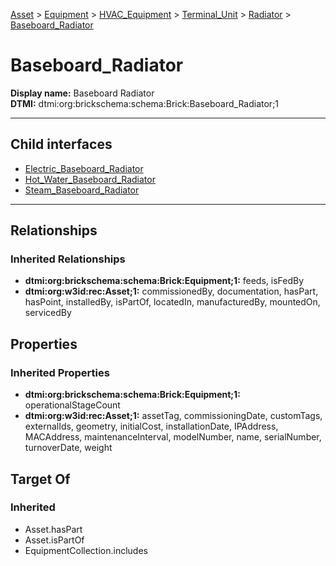 [Asset](../../../../../Asset.md) > [Equipment](../../../../Equipment.md) > [HVAC_Equipment](../../../HVAC_Equipment.md) > [Terminal_Unit](../../Terminal_Unit.md) > [Radiator](../Radiator.md) > [Baseboard_Radiator](.)
# Baseboard_Radiator

**Display name:** Baseboard Radiator<br />
**DTMI:** dtmi:org:brickschema:schema:Brick:Baseboard_Radiator;1

---


## Child interfaces
* [Electric_Baseboard_Radiator](../Electric_Radiator/Electric_Baseboard_Radiator.md)
* [Hot_Water_Baseboard_Radiator](../Hot_Water_Radiator/Hot_Water_Baseboard_Radiator.md)
* [Steam_Baseboard_Radiator](../Steam_Radiator/Steam_Baseboard_Radiator.md)

---
## Relationships
### Inherited Relationships
* **dtmi:org:brickschema:schema:Brick:Equipment;1:** feeds, isFedBy
* **dtmi:org:w3id:rec:Asset;1:** commissionedBy, documentation, hasPart, hasPoint, installedBy, isPartOf, locatedIn, manufacturedBy, mountedOn, servicedBy
## Properties
### Inherited Properties
* **dtmi:org:brickschema:schema:Brick:Equipment;1:** operationalStageCount
* **dtmi:org:w3id:rec:Asset;1:** assetTag, commissioningDate, customTags, externalIds, geometry, initialCost, installationDate, IPAddress, MACAddress, maintenanceInterval, modelNumber, name, serialNumber, turnoverDate, weight
## Target Of
### Inherited
* Asset.hasPart
* Asset.isPartOf
* EquipmentCollection.includes
